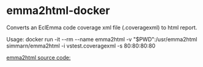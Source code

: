 # emma2html-docker

Converts an EclEmma code coverage xml file (.coveragexml) to html report.

Usage: docker run -it --rm --name emma2html -v "$PWD":/usr/emma2html simmarn/emma2html -i vstest.coveragexml -s 80:80:80:80

[emma2html source code:](https://github.com/simmarn/emma2html)
